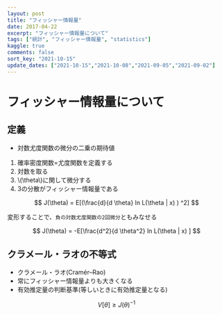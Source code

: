 ```yaml
---
layout: post
title: "フィッシャー情報量"
date: 2017-04-22
excerpt: "フィッシャー情報量について"
tags: ["統計", "フィッシャー情報量", "statistics"]
kaggle: true
comments: false
sort_key: "2021-10-15"
update_dates: ["2021-10-15","2021-10-08","2021-09-05","2021-09-02"]
---
```


# フィッシャー情報量について

## 定義
 - 対数尤度関数の微分の二乗の期待値

 1. 確率密度関数=尤度関数を定義する
 2. 対数を取る
 3. \\(\theta\\)に関して微分する
 4. 3の分散がフィッシャー情報量である

$$
J(\theta) = E[(\frac{d}{d \theta} ln L(\theta | x) ) ^2]
$$

変形することで、`負の対数尤度関数の2回微分`ともみなせる

$$
J(\theta) = -E[\frac{d^2}{d \theta^2} ln L(\theta | x)  ]
$$

## クラメール・ラオの不等式
 - クラメール・ラオ(Cramér–Rao)
 - 常にフィッシャー情報量よりも大きくなる
 - 有効推定量の判断基準(等しいときに有効推定量となる)

$$
V[\theta] \geq J(\theta)^{-1}
$$
